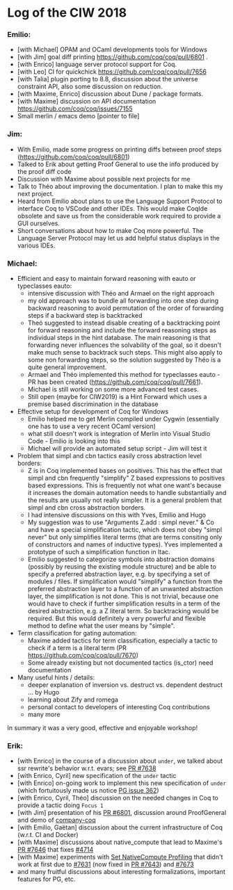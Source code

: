 # Log of the CIW 2018

### Emilio:

- [with Michael] OPAM and OCaml developments tools for Windows
- [with Jim] goal diff printing https://github.com/coq/coq/pull/6801 .
- [with Enrico] language server protocol support for Coq.
- [with Leo] CI for quickchick https://github.com/coq/coq/pull/7656
- [with Talia] plugin porting to 8.8, discussion about the universe constraint API, also some discussion on reduction.
- [with Maxime, Enrico] discussion about Dune / package formats.
- [with Maxime] discussion on API documentation https://github.com/coq/coq/issues/7155
- Small merlin / emacs demo [pointer to file]

### Jim:

- With Emilio, made some progress on printing diffs between proof steps (https://github.com/coq/coq/pull/6801)
- Talked to Erik about getting Proof General to use the info produced by the proof diff code
- Discussion with Maxime about possible next projects for me
- Talk to Théo about improving the documentation.  I plan to make this my next project.
- Heard from Emilio about plans to use the Language Support Protocol to interface Coq to VSCode and other IDEs.  This would make CoqIde obsolete and save us from the considerable work required to provide a GUI ourselves.
- Short conversations about how to make Coq more powerful.  The Language Server Protocol may let us add helpful status displays in the various IDEs.

### Michael:

* Efficient and easy to maintain forward reasoning with eauto or typeclasses eauto:
  - intensive discussion with Théo and Armael on the right approach
  - my old approach was to bundle all forwarding into one step during backward reasoning to avoid permutation of the order of forwarding steps if a backward step is backtracked
  - Theó suggested to instead disable creating of a backtracking point for forward reasoning and include the forward reasoning steps as individual steps in the hint database. The main reasoning is that forwarding never influences the solvability of the goal, so it doesn't make much sense to backtrack such steps. This might also apply to some non forwarding steps, so the solution suggested by Théo is a quite general improvement.
  - Armael and Théo implemented this method for typeclasses eauto - PR has been created (https://github.com/coq/coq/pull/7661).
  - Michael is still working on some more advanced test cases.
  - Still open (maybe for CIW2019) is a Hint Forward which uses a premise based discrimination in the database
* Effective setup for development of Coq for Windows
  - Emilio helped me to get Merlin compiled under Cygwin (essentially one has to use a very recent OCaml version)
  - what still doesn't work is integration of Merlin into Visual Studio Code - Emilio is looking into this
  - Michael will provide an automated setup script - Jim will test it
* Problem that simpl and cbn tactics easily cross abstraction level borders:
  - Z is in Coq implemented bases on positives. This has the effect that simpl and cbn frequently "simplify" Z based expressions to positives based expressions. This is frequently not what one want's because it increases the domain automation needs to handle substantially and the results are usually not really simpler. It is a general problem that simpl and cbn cross abstraction borders.
  - I had intensive discussions on this with Yves, Emilio and Hugo
  - My suggestion was to use "Arguments Z.add : simpl never." & Co and have a special simplification tactic, which does not obey "simpl never" but only simplifies literal terms (that are terms consiting only of constructors and names of inductive types). Yves implemented a prototype of such a simplification function in ltac.
  - Emilio suggested to categorize symbols into abstraction domains (possibly by reusing the existing module structure) and be able to specify a preferred abstraction layer, e.g. by specifying a set of modules / files. If simplification would "simplify" a function from the preferred abstraction layer to a function of an unwanted abstraction layer, the simplification is not done. This is not trivial, because one would have to check if further simplification results in a term of the desired abstraction, e.g. a Z literal term. So backtracking would be required. But this would definitely a very powerful and flexible method to define what the user means by "simple".
* Term classification for gating automation:
  - Maxime added tactics for term classification, especially a tactic to check if a term is a literal term (PR https://github.com/coq/coq/pull/7670)
  - Some already existing but not documented tactics (is_ctor) need documentation
* Many useful hints / details:
  - deeper explanation of inversion vs. destruct vs. dependent destruct ... by Hugo
  - learning about Zify and romega
  - personal contact to developers of interesting Coq contributions
  - many more

In summary it was a very good, effective and enjoyable workshop!

### Erik:

- [with Enrico] in the course of a discussion about `under`, we talked about ssr rewrite's behavior w.r.t. evars; see [PR #7638](https://github.com/coq/coq/pull/7638)
- [with Enrico, Cyril] new specification of the `under` tactic
- [with Enrico] on-going work to implement this new specification of `under` (which fortuitously made us notice [PG issue 362](https://github.com/ProofGeneral/PG/issues/362))
- [with Enrico, Cyril, Théo] discussion on the needed changes in Coq to provide a tactic doing `Focus 1`
- [with Jim] presentation of his [PR #6801](https://github.com/coq/coq/pull/6801), discussion around ProofGeneral and demo of [company-coq](https://github.com/cpitclaudel/company-coq)
- [with Emilio, Gaëtan] discussion about the current infrastructure of Coq (w.r.t. CI and Docker)
- [with Maxime] discussions about native_compute that lead to Maxime's [PR #7646](https://github.com/coq/coq/pull/7646) that fixes [#4714](https://github.com/coq/coq/issues/4714)
- [with Maxime] experiments with [Set NativeCompute Profiling](https://coq.inria.fr/refman/proof-engine/tactics.html#coq:tacv.native-compute) that didn't work at first due to [#7631](https://github.com/coq/coq/issues/7631) (now fixed in [PR #7643](https://github.com/coq/coq/pull/7643)) and [#7673](https://github.com/coq/coq/issues/7673)
- and many fruitful discussions about interesting formalizations, important features for PG, etc.